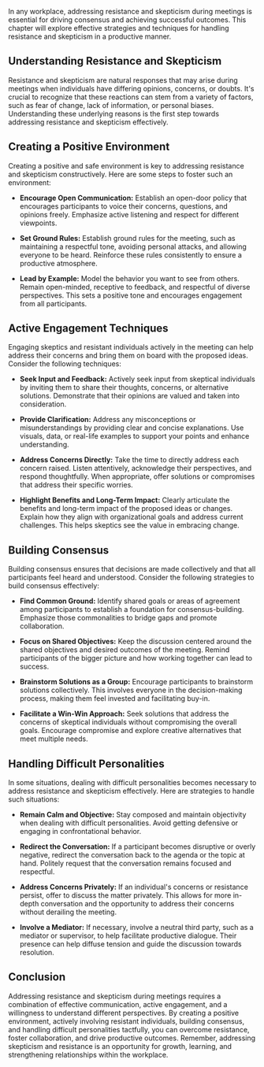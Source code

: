 
In any workplace, addressing resistance and skepticism during meetings is essential for driving consensus and achieving successful outcomes. This chapter will explore effective strategies and techniques for handling resistance and skepticism in a productive manner.

Understanding Resistance and Skepticism
---------------------------------------

Resistance and skepticism are natural responses that may arise during meetings when individuals have differing opinions, concerns, or doubts. It's crucial to recognize that these reactions can stem from a variety of factors, such as fear of change, lack of information, or personal biases. Understanding these underlying reasons is the first step towards addressing resistance and skepticism effectively.

Creating a Positive Environment
-------------------------------

Creating a positive and safe environment is key to addressing resistance and skepticism constructively. Here are some steps to foster such an environment:

* **Encourage Open Communication:** Establish an open-door policy that encourages participants to voice their concerns, questions, and opinions freely. Emphasize active listening and respect for different viewpoints.

* **Set Ground Rules:** Establish ground rules for the meeting, such as maintaining a respectful tone, avoiding personal attacks, and allowing everyone to be heard. Reinforce these rules consistently to ensure a productive atmosphere.

* **Lead by Example:** Model the behavior you want to see from others. Remain open-minded, receptive to feedback, and respectful of diverse perspectives. This sets a positive tone and encourages engagement from all participants.

Active Engagement Techniques
----------------------------

Engaging skeptics and resistant individuals actively in the meeting can help address their concerns and bring them on board with the proposed ideas. Consider the following techniques:

* **Seek Input and Feedback:** Actively seek input from skeptical individuals by inviting them to share their thoughts, concerns, or alternative solutions. Demonstrate that their opinions are valued and taken into consideration.

* **Provide Clarification:** Address any misconceptions or misunderstandings by providing clear and concise explanations. Use visuals, data, or real-life examples to support your points and enhance understanding.

* **Address Concerns Directly:** Take the time to directly address each concern raised. Listen attentively, acknowledge their perspectives, and respond thoughtfully. When appropriate, offer solutions or compromises that address their specific worries.

* **Highlight Benefits and Long-Term Impact:** Clearly articulate the benefits and long-term impact of the proposed ideas or changes. Explain how they align with organizational goals and address current challenges. This helps skeptics see the value in embracing change.

Building Consensus
------------------

Building consensus ensures that decisions are made collectively and that all participants feel heard and understood. Consider the following strategies to build consensus effectively:

* **Find Common Ground:** Identify shared goals or areas of agreement among participants to establish a foundation for consensus-building. Emphasize those commonalities to bridge gaps and promote collaboration.

* **Focus on Shared Objectives:** Keep the discussion centered around the shared objectives and desired outcomes of the meeting. Remind participants of the bigger picture and how working together can lead to success.

* **Brainstorm Solutions as a Group:** Encourage participants to brainstorm solutions collectively. This involves everyone in the decision-making process, making them feel invested and facilitating buy-in.

* **Facilitate a Win-Win Approach:** Seek solutions that address the concerns of skeptical individuals without compromising the overall goals. Encourage compromise and explore creative alternatives that meet multiple needs.

Handling Difficult Personalities
--------------------------------

In some situations, dealing with difficult personalities becomes necessary to address resistance and skepticism effectively. Here are strategies to handle such situations:

* **Remain Calm and Objective:** Stay composed and maintain objectivity when dealing with difficult personalities. Avoid getting defensive or engaging in confrontational behavior.

* **Redirect the Conversation:** If a participant becomes disruptive or overly negative, redirect the conversation back to the agenda or the topic at hand. Politely request that the conversation remains focused and respectful.

* **Address Concerns Privately:** If an individual's concerns or resistance persist, offer to discuss the matter privately. This allows for more in-depth conversation and the opportunity to address their concerns without derailing the meeting.

* **Involve a Mediator:** If necessary, involve a neutral third party, such as a mediator or supervisor, to help facilitate productive dialogue. Their presence can help diffuse tension and guide the discussion towards resolution.

Conclusion
----------

Addressing resistance and skepticism during meetings requires a combination of effective communication, active engagement, and a willingness to understand different perspectives. By creating a positive environment, actively involving resistant individuals, building consensus, and handling difficult personalities tactfully, you can overcome resistance, foster collaboration, and drive productive outcomes. Remember, addressing skepticism and resistance is an opportunity for growth, learning, and strengthening relationships within the workplace.
